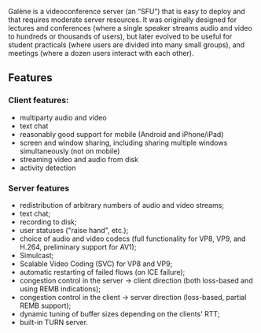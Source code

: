 Galène is a videoconference server (an “SFU”) that is easy to deploy and that requires moderate server resources. It was originally designed for lectures and conferences (where a single speaker streams audio and video to hundreds or thousands of users), but later evolved to be useful for student practicals (where users are divided into many small groups), and meetings (where a dozen users interact with each other).

## Features

### Client features:

- multiparty audio and video
- text chat
- reasonably good support for mobile (Android and iPhone/iPad)
- screen and window sharing, including sharing multiple windows simultaneously (not on mobile)
- streaming video and audio from disk
- activity detection

### Server features

- redistribution of arbitrary numbers of audio and video streams;
- text chat;
- recording to disk;
- user statuses ("raise hand", etc.);
- choice of audio and video codecs (full functionality for VP8, VP9, and H.264, preliminary support for AV1);
- Simulcast;
- Scalable Video Coding (SVC) for VP8 and VP9;
- automatic restarting of failed flows (on ICE failure);
- congestion control in the server → client direction (both loss-based and using REMB indications);
- congestion control in the client → server direction (loss-based, partial REMB support);
- dynamic tuning of buffer sizes depending on the clients' RTT;
- built-in TURN server.
